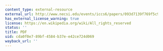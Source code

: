 ```yaml
---
content_type: external-resource
external_url: http://www.necsi.edu/events/iccs6/papers/093d7139f769f5c9d1984fc225af.pdf
has_external_license_warning: true
license: https://en.wikipedia.org/wiki/All_rights_reserved
status: ''
title: PDF
uid: cda0f0e7-89bf-4584-b37e-e42ce724d069
wayback_url: ''
---
```

